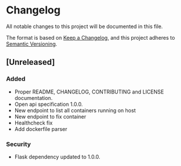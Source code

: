 # Changelog
All notable changes to this project will be documented in this file.

The format is based on [Keep a Changelog](https://keepachangelog.com/en/1.0.0/),
and this project adheres to [Semantic Versioning](https://semver.org/spec/v2.0.0.html).

## [Unreleased]

### Added
- Proper README, CHANGELOG, CONTRIBUTING and LICENSE documentation.
- Open api specification 1.0.0.
- New endpoint to list all containers running on host
- New endpoint to fix container
- Healthcheck fix
- Add dockerfile parser

### Security
- Flask dependency updated to 1.0.0.
